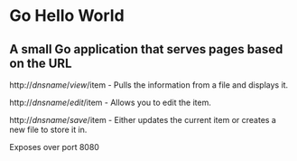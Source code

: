 # Go Hello World

## A small Go application that serves pages based on the URL

http://$dnsname/view/$item - Pulls the information from a file and displays it.

http://$dnsname/edit/$item - Allows you to edit the item.

http://$dnsname/save/$item - Either updates the current item or creates a new file to store it in.


Exposes over port 8080
